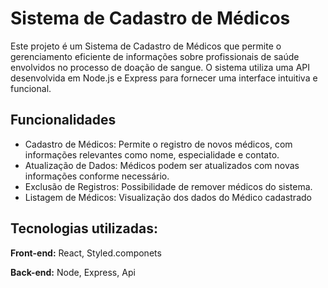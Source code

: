 
# Sistema de Cadastro de Médicos

Este projeto é um Sistema de Cadastro de Médicos que permite o gerenciamento eficiente de informações sobre profissionais de saúde envolvidos no processo de doação de sangue. O sistema utiliza uma API desenvolvida em Node.js e Express para fornecer uma interface intuitiva e funcional.

## Funcionalidades

- Cadastro de Médicos: Permite o registro de novos médicos, com informações relevantes como nome, especialidade e contato.
- Atualização de Dados: Médicos podem ser atualizados com novas informações conforme necessário.
- Exclusão de Registros: Possibilidade de remover médicos do sistema.
- Listagem de Médicos: Visualização dos dados do Médico cadastrado


## Tecnologias utilizadas:

**Front-end:** React, Styled.componets

**Back-end:** Node, Express, Api

